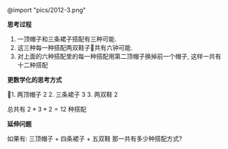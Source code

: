 @import "pics/2012-3.png"

**思考过程**

1. 一顶帽子和三条裙子搭配有三种可能.
2. 这三种每一种搭配两双鞋子共有六钟可能.
3. 对上面的六种搭配里的每一种搭配用第二顶帽子换掉前一个帽子, 这样一共有十二种搭配

**更数学化的思考方式**

1. 两顶帽子 2
2. 三条裙子 3
3. 两双鞋 2

总共有 $2 * 3 * 2 = 12$ 种搭配

**延伸问题**

如果有: 三顶帽子 + 四条裙子 + 五双鞋 那一共有多少种搭配方式? 